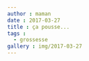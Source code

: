 ```yaml
---
author : maman
date : 2017-03-27
title : ça pousse...
tags : 
  - grossesse
gallery : img/2017-03-27
---
```

